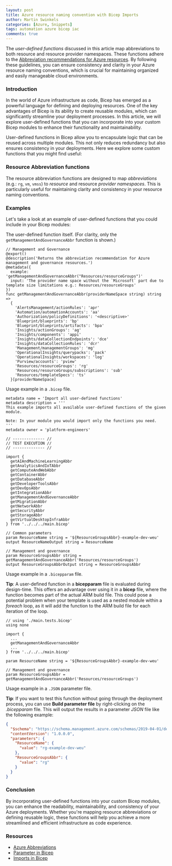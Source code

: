 ```yaml
---
layout: post
title: Azure resource naming convention with Bicep Imports
author: Martin Swinkels
categories: [Azure, Snippets]
tags: automation azure bicep iac
comments: true
---
```


The <i>user-defined functions</i> discussed in this article map abbreviations to both resource and resource provider namespaces. These functions adhere to the [Abbreviation recommendations for Azure resources](https://learn.microsoft.com/en-us/azure/cloud-adoption-framework/ready/azure-best-practices/resource-abbreviations). By following these guidelines, you can ensure consistency and clarity in your Azure resource naming conventions, which is crucial for maintaining organized and easily manageable cloud environments.

### Introduction

In the world of Azure infrastructure as code, Bicep has emerged as a powerful language for defining and deploying resources. One of the key advantages of Bicep is its ability to create reusable modules, which can significantly streamline your deployment processes. In this article, we will explore user-defined functions that you can incorporate into your custom Bicep modules to enhance their functionality and maintainability.

User-defined functions in Bicep allow you to encapsulate logic that can be reused across multiple modules. This not only reduces redundancy but also ensures consistency in your deployments. Here we explore some custom functions that you might find useful:

### Resource Abbreviation functions

The resource abbreviation functions are designed to map _abbreviations_ (e.g.: `rg`, `vm`, `vmss`) to _resource_ and resource _provider namespaces_. This is particularly useful for maintaining clarity and consistency in your resource naming conventions.

### Examples
Let's take a look at an example of user-defined functions that you could include in your Bicep modules:

The user-defined function itself. (For clarity, only the `getManagementAndGovernanceAbbr` function is shown.)

```bicep
// Management and Governance
@export()
@description('Returns the abbreviation recommendation for Azure management and governance resources.')
@metadata({
  example: 'getManagementAndGovernanceAbbr("Resources/resourceGroups")'
  input: 'The provider name space without the `Microsoft` part due to template size limitations e.g.: Resources/resourceGroups'
})
func getManagementAndGovernanceAbbr(providerNameSpace string) string =>
  {
    'AlertsManagement/actionRules': 'apr'
    'Automation/automationAccounts': 'aa'
    'Authorization/policyDefinitions': '<descriptive>'
    'Blueprint/blueprints': 'bp'
    'Blueprint/blueprints/artifacts': 'bpa'
    'Insights/actionGroups': 'ag'
    'Insights/components': 'appi'
    'Insights/dataCollectionEndpoints': 'dce'
    'Insights/dataCollectionRules': 'dcr'
    'Management/managementGroups': 'mg'
    'OperationalInsights/querypacks': 'pack'
    'OperationalInsights/workspaces': 'log'
    'Purview/accounts': 'pview'
    'Resources/resourceGroups': 'rg'
    'Resources/resourceGroups/subscriptions': 'sub'
    'Resources/templateSpecs': 'ts'
  }[providerNameSpace]
```

Usage example in a `.bicep` file.

```bicep
metadata name = 'Import all user-defined functions'
metadata description = '''
This example imports all available user-defined functions of the given module.

Note: In your module you would import only the functions you need.
'''
metadata owner = 'platform-engineers'

// -------------- //
// TEST EXECUTION //
// -------------- //

import {
  getAIAndMachineLearningAbbr
  getAnalyticsAndIoTAbbr
  getComputeAndWebAbbr
  getContainerAbbr
  getDatabaseAbbr
  getDeveloperToolsAbbr
  getDevOpsAbbr
  getIntegrationAbbr
  getManagementAndGovernanceAbbr
  getMigrationAbbr
  getNetworkAbbr
  getSecurityAbbr
  getStorageAbbr
  getVirtualDesktopInfraAbbr
} from '../../../main.bicep'

// Common parameters
param ResourceName string = '${ResourceGroupsAbbr}-example-dev-weu'
output ResourceNameOutput string = ResourceName

// Management and governance
param ResourceGroupsAbbr string = getManagementAndGovernanceAbbr('Resources/resourceGroups')
output ResourceGroupsAbbrOutput string = ResourceGroupsAbbr
```

Usage example in a `.bicepparam` file.

<div class="tip">
    <p><strong>Tip</strong>: A user-defined function in a <b>bicepparam</b> file is evaluated during design-time. This offers an advantage over using it in a <b>bicep</b> file, where the function becomes part of the actual ARM build file. This could pose a potential problem when your template is used as a nested module within a <i>foreach</i> loop, as it will add the function to the ARM build file for each iteration of the loop.
</div>

```bicep
// using './main.tests.bicep'
using none

import {
  ...
  getManagementAndGovernanceAbbr
  ...
} from '../../../main.bicep'

param ResourceName string = '${ResourceGroupsAbbr}-example-dev-weu'

// Management and governance
param ResourceGroupsAbbr = getManagementAndGovernanceAbbr('Resources/resourceGroups')
```

Usage example in a `.JSON` parameter file.

<div class="tip">
    <p><strong>Tip</strong>: If you want to test this function without going through the deployment process, you can use <b>Build parameter file</b> by right-clicking on the <i>.bicepparam</i> file. This will output the results in a parameter <i>JSON</i> file like the following example:</p>
</div>

```json
{
  "$schema": "https://schema.management.azure.com/schemas/2019-04-01/deploymentParameters.json#",
  "contentVersion": "1.0.0.0",
  "parameters": {
    "ResourceName": {
      "value": "rg-example-dev-weu"
    },
    "ResourceGroupsAbbr": {
      "value": "rg"
    }
  }
}
```

### Conclusion

By incorporating user-defined functions into your custom Bicep modules, you can enhance the readability, maintainability, and consistency of your Azure deployments. Whether you're mapping resource abbreviations or defining reusable logic, these functions will help you achieve a more streamlined and efficient infrastructure as code experience.

### Resources

- <a href="https://learn.microsoft.com/en-us/azure/cloud-adoption-framework/ready/azure-best-practices/resource-abbreviations" target="_blanc">Azure Abbreviations</a>
- <a href="https://learn.microsoft.com/en-us/azure/azure-resource-manager/bicep/parameters" target="_blanc">Parameter in Bicep</a>
- <a href="https://learn.microsoft.com/en-us/azure/azure-resource-manager/bicep/bicep-import" target="_blanc">Imports in Bicep</a>
